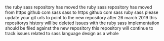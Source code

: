 the ruby sass repository has moved the ruby sass repository has moved from https github com sass sass to https github com sass ruby sass please update your git urls to point to the new repository after 26 march 2019 this repositorys history will be deleted issues with the ruby sass implementation should be filed against the new repository this repository will continue to track issues related to sass language design as a whole